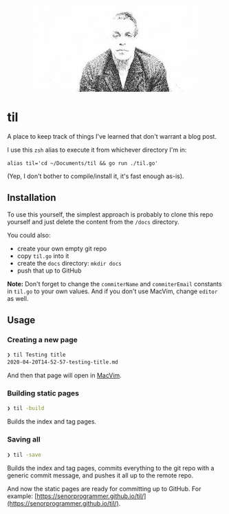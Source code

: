 <p align="center">
    <img src="./till.jpg?raw=true" title="till" alt="WTF" width="400" height="200" />
</p>

# til

A place to keep track of things I've learned that don't warrant a blog post.

I use this `zsh` alias to execute it from whichever directory I'm in:

```shell
alias til='cd ~/Documents/til && go run ./til.go'
```

(Yep, I don't bother to compile/install it, it's fast enough as-is).

## Installation

To use this yourself, the simplest approach is probably to clone this repo yourself and just delete the content from the `/docs` directory.

You could also:

* create your own empty git repo
* copy `til.go` into it
* create the `docs` directory: `mkdir docs`
* push that up to GitHub

**Note:** Don't forget to change the `commiterName` and `commiterEmail` constants in `til.go` to your own values. And if you don't use MacVim, change `editor` as well.

## Usage

### Creating a new page

```bash
❯ til Testing title
2020-04-20T14-52-57-testing-title.md
```

And then that page will open in [MacVim](https://macvim-dev.github.io/macvim/).

### Building static pages

```bash
❯ til -build
```

Builds the index and tag pages.

### Saving all

```bash
❯ til -save
```

Builds the index and tag pages, commits everything to the git repo with a generic commit message, and pushes it all up to the remote repo.

And now the static pages are ready for committing up to GitHub. For example: [https://senorprogrammer.github.io/til/](https://senorprogrammer.github.io/til/).
